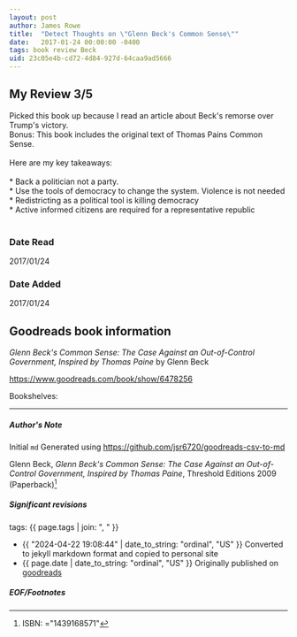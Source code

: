 ```yaml
---
layout: post
author: James Rowe
title:  "Detect Thoughts on \"Glenn Beck's Common Sense\""
date:   2017-01-24 00:00:00 -0400
tags: book review Beck 
uid: 23c05e4b-cd72-4d84-927d-64caa9ad5666
---
```


<!-- highly dependent on how you personally use jekyll templates, and how you want this to show up -->
<!-- escape any jekyll keys with double brackets -->

## My Review 3/5

Picked this book up because I read an article about Beck's remorse over Trump's victory.<br/>Bonus: This book includes the original text of Thomas Pains Common Sense.<br/><br/>Here are my key takeaways:<br/><br/>* Back a politician not a party.<br/>* Use the tools of democracy to change the system. Violence is not needed<br/>* Redistricting as a political tool is killing democracy<br/>* Active informed citizens are required for a representative republic<br/><br/>

### Date Read
2017/01/24

### Date Added
2017/01/24

## Goodreads book information

*Glenn Beck's Common Sense: The Case Against an Out-of-Control Government, Inspired by Thomas Paine* by Glenn Beck

https://www.goodreads.com/book/show/6478256

Bookshelves: 

---

##### Author's Note

Initial `md` Generated using https://github.com/jsr6720/goodreads-csv-to-md

Glenn Beck, *Glenn Beck's Common Sense: The Case Against an Out-of-Control Government, Inspired by Thomas Paine*,  Threshold Editions 2009 (Paperback)[^1]

##### Significant revisions

tags: {{ page.tags | join: ", " }} <!-- todo move this somewhere -->

- {{ "2024-04-22 19:08:44" | date_to_string: "ordinal", "US" }} Converted to jekyll markdown format and copied to personal site
- {{ page.date | date_to_string: "ordinal", "US" }} Originally published on [goodreads](https://www.goodreads.com)

##### EOF/Footnotes

[^1]: ISBN: ="1439168571"